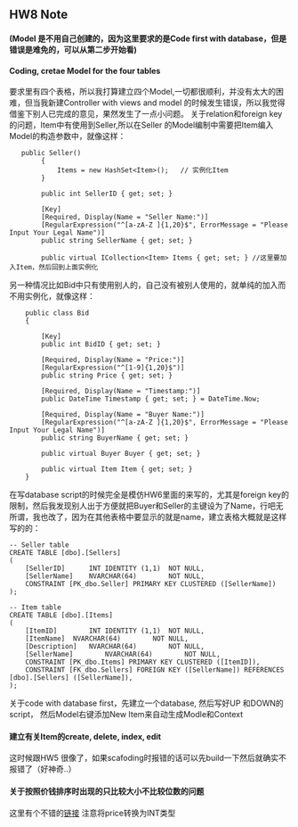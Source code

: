 ## HW8 Note

#### (Model 是不用自己创建的，因为这里要求的是Code first with database，但是错误是难免的，可以从第二步开始看)
#### Coding, cretae Model for the four tables

要求里有四个表格，所以我打算建立四个Model,一切都很顺利，并没有太大的困难，但当我新建Controller with views and model 的时候发生错误，所以我觉得借鉴下别人已完成的意见，果然发生了一点小问题。
关于relation和foreign key的问题，Item中有使用到Seller,所以在Seller 的Model编制中需要把Item编入Model的构造参数中，就像这样：
```
   public Seller()
        {
            Items = new HashSet<Item>();   // 实例化Item
        }
      
        public int SellerID { get; set; }

        [Key]
        [Required, Display(Name = "Seller Name:")]
        [RegularExpression("^[a-zA-Z ]{1,20}$", ErrorMessage = "Please Input Your Legal Name")]
        public string SellerName { get; set; }

        public virtual ICollection<Item> Items { get; set; } //这里要加入Item，然后回到上面实例化
```
另一种情况比如Bid中只有使用别人的，自己没有被别人使用的，就单纯的加入而不用实例化，就像这样：
```
    public class Bid
    {

        [Key]
        public int BidID { get; set; }

        [Required, Display(Name = "Price:")]
        [RegularExpression("^[1-9]{1,20}$")]
        public string Price { get; set; }

        [Required, Display(Name = "Timestamp:")]
        public DateTime Timestamp { get; set; } = DateTime.Now;

        [Required, Display(Name = "Buyer Name:")]
        [RegularExpression("^[a-zA-Z ]{1,20}$", ErrorMessage = "Please Input Your Legal Name")]
        public string BuyerName { get; set; }

        public virtual Buyer Buyer { get; set; }

        public virtual Item Item { get; set; }
    }
```
在写database script的时候完全是模仿HW6里面的来写的，尤其是foreign key的限制，然后我发现别人出于方便就把Buyer和Seller的主键设为了Name，行吧无所谓，我也改了，因为在其他表格中要显示的就是name，建立表格大概就是这样写的的：
```
-- Seller table
CREATE TABLE [dbo].[Sellers]
(
	[SellerID]		INT IDENTITY (1,1)	NOT NULL,
	[SellerName]	NVARCHAR(64)		NOT NULL,
	CONSTRAINT [PK_dbo.Seller] PRIMARY KEY CLUSTERED ([SellerName])
);

-- Item table
CREATE TABLE [dbo].[Items]
(
	[ItemID]		INT IDENTITY (1,1)	NOT NULL,
	[ItemName]	NVARCHAR(64)		NOT NULL,
	[Description]	NVARCHAR(64)		NOT NULL,
	[SellerName]		NVARCHAR(64)		NOT NULL,
	CONSTRAINT [PK_dbo.Items] PRIMARY KEY CLUSTERED ([ItemID]),
	CONSTRAINT [FK_dbo.Sellers] FOREIGN KEY ([SellerName]) REFERENCES [dbo].[Sellers] ([SellerName]),
);
```
关于code with database first，先建立一个database, 然后写好UP 和DOWN的script， 然后Model右键添加New Item来自动生成Modle和Context

#### 建立有关Item的create, delete, index, edit
这时候跟HW5 很像了，如果scafoding时报错的话可以先build一下然后就确实不报错了（好神奇..）

#### 关于按照价钱排序时出现的只比较大小不比较位数的问题
这里有个不错的[链接](https://stackoverflow.com/questions/30159978/order-by-sort-wrong-records/30159990)
注意将price转换为INT类型
